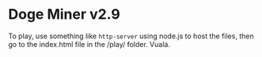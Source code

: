 # Doge Miner v2.9

To play, use something like `http-server` using node.js to host the files, then go to the index.html file in the /play/ folder. Vuala.